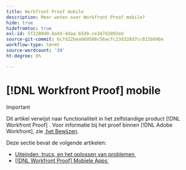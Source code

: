```yaml
---
title: Workfront Proof mobile
description: Meer weten over Workfront Proof mobile?
hide: true
hidefromtoc: true
exl-id: 5f2280d0-8a4d-4daa-b5d9-ce347d2892ed
source-git-commit: 6c7d22bea669586c56acfc23d328d7cc815b04be
workflow-type: tm+mt
source-wordcount: '39'
ht-degree: 0%

---
```


# [!DNL Workfront Proof] mobile

>[!IMPORTANT]
>
>Dit artikel verwijst naar functionaliteit in het zelfstandige product [!DNL Workfront Proof] . Voor informatie bij het proef binnen [!DNL Adobe Workfront], zie [&#x200B; het Bewijzen &#x200B;](../../review-and-approve-work/proofing/proofing.md).

Deze sectie bevat de volgende artikelen:

* [&#x200B; Uiteinden, trucs, en het oplossen van problemen &#x200B;](https://experience.workfront.com/s/article/Tips-tricks-and-troubleshooting-1369688232)
* [[!DNL Workfront Proof]  Mobiele Apps &#x200B;](https://experience.workfront.com/s/article/Workfront-Proof-mobile-app-1302522751)
